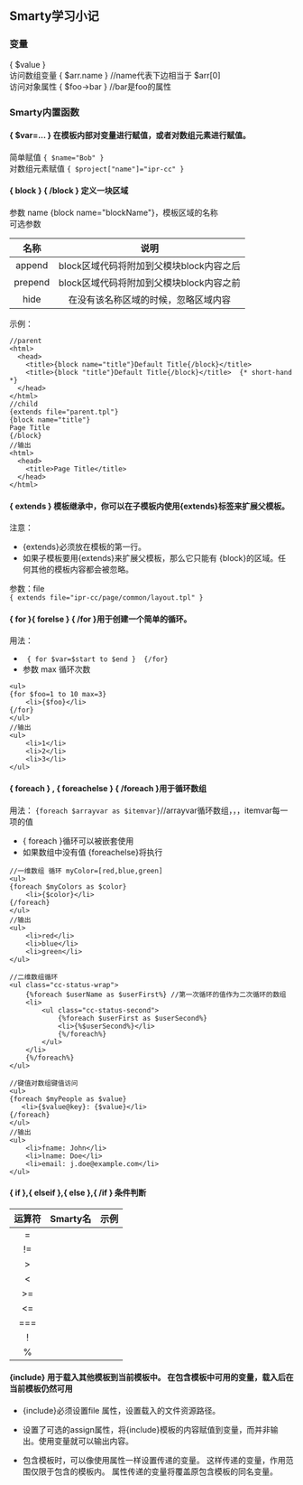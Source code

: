 ## Smarty学习小记
### 变量
{ $value }   
访问数组变量 { $arr.name } //name代表下边相当于 $arr[0]   
访问对象属性 { $foo->bar } //bar是foo的属性   

### Smarty内置函数
#### { $var=... } 在模板内部对变量进行赋值，或者对数组元素进行赋值。
简单赋值 `{ $name="Bob" }`    
对数组元素赋值 `{ $project["name"]="ipr-cc" }`
#### { block } { /block } 定义一块区域   
参数 name {block name="blockName"}，模板区域的名称  
可选参数 

|名称|说明|  
|:----:|:----:|
|append|block区域代码将附加到父模块block内容之后|
|prepend|block区域代码将附加到父模块block内容之前|
|hide|在没有该名称区域的时候，忽略区域内容|

示例：
```
//parent
<html>
  <head>
    <title>{block name="title"}Default Title{/block}</title>
    <title>{block "title"}Default Title{/block}</title>  {* short-hand  *}
  </head>
</html>
//child
{extends file="parent.tpl"} 
{block name="title"}
Page Title
{/block}
//输出
<html>
  <head>
    <title>Page Title</title>
  </head>
</html>
```
#### { extends } 模板继承中，你可以在子模板内使用{extends}标签来扩展父模板。
注意：
+ {extends}必须放在模板的第一行。
+ 如果子模板要用{extends}来扩展父模板，那么它只能有 {block}的区域。任何其他的模板内容都会被忽略。    

参数：file    
`{ extends file="ipr-cc/page/common/layout.tpl" }`   
#### { for }{ forelse } { /for }用于创建一个简单的循环。
用法：
+ ` { for $var=$start to $end }  {/for}`
+ 参数 max 循环次数
```
<ul>
{for $foo=1 to 10 max=3}
    <li>{$foo}</li>
{/for}
</ul>
//输出
<ul>
    <li>1</li>
    <li>2</li>
    <li>3</li>
</ul>
```

#### { foreach } , { foreachelse } { /foreach }用于循环数组
用法：
`{foreach $arrayvar as $itemvar}`//arrayvar循环数组，，，itemvar每一项的值
+ { foreach }循环可以被嵌套使用
+ 如果数组中没有值 {foreachelse}将执行

```
//一维数组 循环 myColor=[red,blue,green]
<ul>
{foreach $myColors as $color}
    <li>{$color}</li>
{/foreach}
</ul>
//输出
<ul>
    <li>red</li>
    <li>blue</li>
    <li>green</li>
</ul>

//二维数组循环
<ul class="cc-status-wrap">
    {%foreach $userName as $userFirst%} //第一次循环的值作为二次循环的数组
    <li>
        <ul class="cc-status-second">
            {%foreach $userFirst as $userSecond%}
            <li>{%$userSecond%}</li>
            {%/foreach%}
        </ul>
    </li>
    {%/foreach%}
</ul>

//键值对数组键值访问
<ul>
{foreach $myPeople as $value}
   <li>{$value@key}: {$value}</li>
{/foreach}
</ul>
//输出
<ul>
    <li>fname: John</li>
    <li>lname: Doe</li>
    <li>email: j.doe@example.com</li>
</ul>
```
#### { if },{ elseif },{ else },{ /if } 条件判断

|运算符|Smarty名|示例
|:---:|:---:|:---:|
|=||
|!=||
|>||
|<||
|>=||
|<=||
|===||
|!||
|%||


#### {include} 用于载入其他模板到当前模板中。 在包含模板中可用的变量，载入后在当前模板仍然可用
+ {include}必须设置file 属性，设置载入的文件资源路径。

+ 设置了可选的assign属性，将{include}模板的内容赋值到变量，而并非输出。使用变量就可以输出内容。

+ 包含模板时，可以像使用属性一样设置传递的变量。 这样传递的变量，作用范围仅限于包含的模板内。 属性传递的变量将覆盖原包含模板的同名变量。
